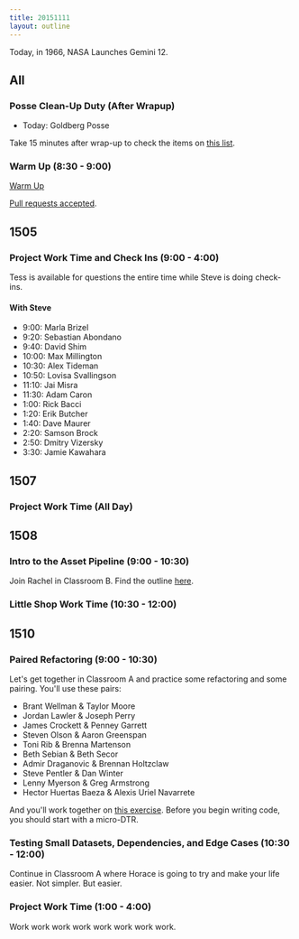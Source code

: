 ```yaml
---
title: 20151111
layout: outline
---
```


Today, in 1966, NASA Launches Gemini 12.

## All

### Posse Clean-Up Duty (After Wrapup)

* Today: Goldberg Posse

Take 15 minutes after wrap-up to check the items on [this list](https://gist.github.com/rwarbelow/f5cfe4333402d043ef2e).

### Warm Up (8:30 - 9:00)

[Warm Up](https://thewarmup.herokuapp.com)

[Pull requests accepted](https://github.com/mikedao/the-warm-up).


## 1505

### Project Work Time and Check Ins (9:00 - 4:00)

Tess is available for questions the entire time while Steve is doing check-ins.

#### With Steve

- 9:00: Marla Brizel
- 9:20: Sebastian Abondano
- 9:40: David Shim
- 10:00: Max Millington
- 10:30: Alex Tideman
- 10:50: Lovisa Svallingson
- 11:10: Jai Misra
- 11:30: Adam Caron
- 1:00: Rick Bacci
- 1:20: Erik Butcher
- 1:40: Dave Maurer
- 2:20: Samson Brock
- 2:50: Dmitry Vizersky
- 3:30: Jamie Kawahara


## 1507

### Project Work Time (All Day)


## 1508

### Intro to the Asset Pipeline (9:00 - 10:30)

Join Rachel in Classroom B. Find the outline [here](https://github.com/turingschool/lesson_plans/blob/master/ruby_02-web_applications_with_ruby/intro_to_the_asset_pipeline.markdown). 

### Little Shop Work Time (10:30 - 12:00)


## 1510

### Paired Refactoring (9:00 - 10:30)

Let's get together in Classroom A and practice some refactoring and some pairing. You'll use these pairs:

* Brant Wellman & Taylor Moore
* Jordan Lawler & Joseph Perry
* James Crockett & Penney Garrett
* Steven Olson & Aaron Greenspan
* Toni Rib & Brenna Martenson
* Beth Sebian & Beth Secor
* Admir Draganovic & Brennan Holtzclaw
* Steve Pentler & Dan Winter
* Lenny Myerson & Greg Armstrong
* Hector Huertas Baeza & Alexis Uriel Navarrete

And you'll work together on [this exercise](https://github.com/turingschool/lesson_plans/blob/master/ruby_01-object_oriented_programming_with_ruby/paired_refactoring.markdown). Before you begin writing code, you should start with a micro-DTR.  

### Testing Small Datasets, Dependencies, and Edge Cases (10:30 - 12:00)

Continue in Classroom A where Horace is going to try and make your life easier. Not simpler. But easier.

### Project Work Time (1:00 - 4:00)

Work work work work work work work work.
